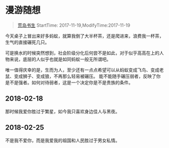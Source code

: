 # 漫游随想
> [荒岛书生](http://www.lidaxiang.cn/)
> StartTime: 2017-11-19,ModifyTime:2017-11-19

今天桌子上冒出来好多蚂蚁，就算我倒了大半杯茶，还是爬进来，浪费我一杯茶，生气的直接碾死几只。

可是换水的时候突然想到，社会阶级分化后何尝不是如此，对于似乎高高在上的人物来说，底层的人似乎也就是如同蚂蚁一般无所谓吧。

唯一值得庆幸的是，生而为人，至少还有一点点希望可以从蚂蚁变成飞鸟、变成老鼠、变成狮子、变成狼，不再那么轻易被碾压。
能不能随手碾压弱者，反映了你是不是强者。如何对待弱者，这是一个决定你是不是贵族的条件。

## 2018-02-18
那时候我爱你胜过于繁星，如今我只喜欢身边佳人与黑夜。

## 2018-02-25
不是我不爱你，而是我爱我的祖国和人民胜过于男女私情。
